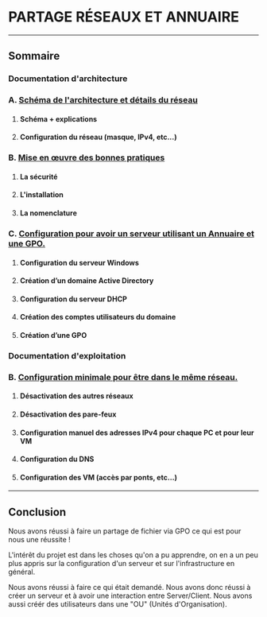# PARTAGE RÉSEAUX ET ANNUAIRE

--- 
## Sommaire

### **Documentation d'architecture**

### A. [Schéma de l'architecture et détails du réseau](https://github.com/Matteo-Grellier/Projet_Infrastructure/blob/main/doc-architecture.md#a---sch%C3%A9ma-de-larchitecture-et-d%C3%A9tails-du-r%C3%A9seau)

1. #### Schéma + explications

2. #### Configuration du réseau (masque, IPv4, etc...)

### B. [Mise en œuvre des bonnes pratiques]()
1. #### La sécurité

2. #### L'installation

3. #### La nomenclature

### C. [Configuration pour avoir un serveur utilisant un Annuaire et une GPO.](https://github.com/Matteo-Grellier/Projet_Infrastructure/blob/main/doc-architecture.md#c---configuration-pour-avoir-un-serveur-utilisant-un-annuaire-et-une-gpo)

1. #### Configuration du serveur Windows

2. #### Création d’un domaine Active Directory

3. #### Configuration du serveur DHCP

4. #### Création des comptes utilisateurs du domaine

5. #### Création d’une GPO


### Documentation d'exploitation

### B. [Configuration minimale pour être dans le même réseau.](https://github.com/Matteo-Grellier/Projet_Infrastructure/blob/main/doc-architecture.md#b---configuration-minimale-pour-%C3%AAtre-dans-le-m%C3%AAme-r%C3%A9seau)

1. #### Désactivation des autres réseaux

2. #### Désactivation des pare-feux

3. #### Configuration manuel des adresses IPv4 pour chaque PC et pour leur VM

4. #### Configuration du DNS

5. #### Configuration des VM (accès par ponts, etc…)

--- 
## Conclusion

Nous avons réussi à faire un partage de fichier via GPO ce qui est pour nous une réussite !

L'intérêt du projet est dans les choses qu'on a pu apprendre, on en a un peu plus appris sur la configuration d'un serveur et sur l'infrastructure en général.

Nous avons réussi à faire ce qui était demandé. Nous avons donc réussi à créer un serveur et à avoir une interaction entre Server/Client. Nous avons aussi créér des utilisateurs dans une "OU" (Unités d'Organisation).